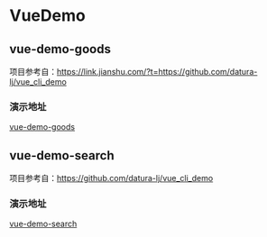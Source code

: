 # VueDemo

## vue-demo-goods
项目参考自：https://link.jianshu.com/?t=https://github.com/datura-lj/vue_cli_demo
### 演示地址
[vue-demo-goods](http://www.feverget.ml/web-demo/vue-demo-goods)

## vue-demo-search
项目参考自：https://github.com/datura-lj/vue_cli_demo
### 演示地址
[vue-demo-search](http://www.feverget.ml/web-demo/vue-demo-search)
